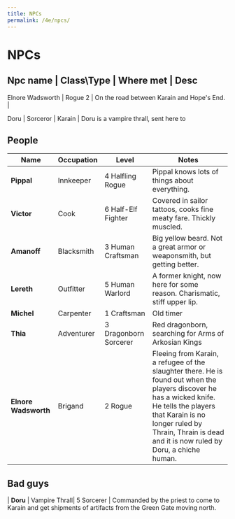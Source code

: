 ```yaml
---
title: NPCs
permalink: /4e/npcs/
---
```


# NPCs

Npc name | Class\Type | Where met | Desc
--- 
Elnore Wadsworth | Rogue 2 | On the road between Karain and Hope's End. | 

Doru | Sorceror | Karain | Doru is a vampire thrall, sent here to 
## People
| Name  | Occupation | Level  | Notes |
|---|---|---|---|
| **Pippal**            | Innkeeper     | 4 Halfling Rogue      | Pippal knows lots of things about everything. | 
| **Victor**            | Cook          | 6 Half-Elf Fighter    | Covered in sailor tattoos, cooks fine meaty fare. Thickly muscled. |
| **Amanoff**           | Blacksmith    | 3 Human Craftsman     | Big yellow beard. Not a great armor or weaponsmith, but getting better.  |
| **Lereth**            | Outfitter     | 5 Human Warlord       | A former knight, now here for some reason. Charismatic, stiff upper lip. |
| **Michel**            | Carpenter     | 1 Craftsman           | Old timer |
| **Thia**              | Adventurer    | 3 Dragonborn Sorcerer | Red dragonborn, searching for Arms of Arkosian Kings |
| **Elnore Wadsworth**  | Brigand       | 2 Rogue               | Fleeing from Karain, a refugee of the slaughter there. He is found out when the players discover he has a wicked knife. He tells the players that Karain is no longer ruled by Thrain, Thrain is dead and it is now ruled by Doru, a chiche human. |


## Bad guys
| **Doru**              | Vampire Thrall| 5 Sorcerer            | Commanded by the priest to come to Karain and get shipments of artifacts from the Green Gate moving north.